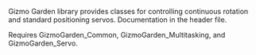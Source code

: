 Gizmo Garden library provides classes for controlling continuous rotation and standard positioning servos. Documentation in the header file.

Requires GizmoGarden_Common, GizmoGarden_Multitasking, and GizmoGarden_Servo.
